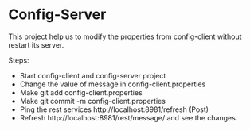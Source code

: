 # Config-Server

This project help us to modify the properties from config-client without restart its server.

Steps:
- Start config-client and config-server project
- Change the value of message in config-client.properties
- Make git add config-client.properties
- Make git commit -m config-client.properties
- Ping the rest services http://localhost:8981/refresh (Post) 
- Refresh http://localhost:8981/rest/message/ and see the changes.


